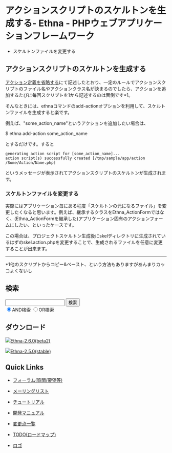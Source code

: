 # アクションスクリプトのスケルトンを生成する- Ethna - PHPウェブアプリケーションフレームワーク</title>
  - スケルトンファイルを変更する 

## アクションスクリプトのスケルトンを生成する [](ethna-document-dev_guide-action-skelton.html#s038c55d "s038c55d")

[アクション定義を省略する](ethna-document-dev_guide-action-omit.html "ethna-document-dev\_guide-action-omit (1240d)")にて記述したとおり、一定のルールでアクションスクリプトのファイル名やアクションクラス名が決まるのでしたら、アクションを追加するたびに毎回スクリプトを1から記述するのは面倒です\*1。

そんなときには、ethnaコマンドのadd-actionオプションを利用して、スケルトンファイルを生成すると楽です。

例えば、"some\_action\_name"というアクションを追加したい場合は、

$ ethna add-action some\_action\_name

とするだけです。すると

    generating action script for [some_action_name]...
    action script(s) successfully created [/tmp/sample/app/action
    /Some/Action/Name.php]

というメッセージが表示されてアクションスクリプトのスケルトンが生成されます。

### スケルトンファイルを変更する [](ethna-document-dev_guide-action-skelton.html#r33f5da5 "r33f5da5")

実際にはアプリケーション毎にある程度「スケルトンの元になるファイル」を変更したくなると思います。例えば、継承するクラスをEthna\_ActionFormではなく、(Ethna\_ActionFormを継承した)アプリケーション固有のアクションフォームにしたい、といったケースです。

この場合は、プロジェクトスケルトン生成後にskelディレクトリに生成されているはずのskel.action.phpを変更することで、生成されるファイルを任意に変更することが出来ます。

<!-- ??END id:body -->
<!-- ??BEGIN id:summary --><!-- ??BEGIN id:note -->

* * *
\*1他のスクリプトからコピー&ペースト、という方法もありますがあんまりカッコよくないし  

<!-- ??END id:note -->
<!-- ??BEGIN id:trackback -->
<!-- ?? END id:trackback --><!-- ?? END id:attach -->
<!-- ?? END id:summary -->
<!-- ??END id:content -->
<!-- ?? END id:wrap_content --><!-- ??sidebar?? ========================================================== -->
<!-- ??BEGIN id:wrap_sidebar -->

<!-- ??BEGIN id:search_form -->

## 検索

<form action="http://ethna.jp/index.php?cmd=search" method="post">
            <input type="hidden" name="encode_hint" value="??">
            <input type="text" name="word" value="" size="20">
            <input type="submit" value="検索"><br>
            <input type="radio" name="type" value="AND" checked id="and_search"><label for="and_search">AND検索</label>
            <input type="radio" name="type" value="OR" id="or_search"><label for="or_search">OR検索</label>
    </form>

<!-- END id:search_form -->
<!-- ??BEGIN id:download_link -->

## ダウンロード

[![](image/minilogo.gif)Ethna-2.6.0(beta2)](ethna-download.html)

[![](image/minilogo.gif)Ethna-2.5.0(stable)](ethna-download.html)

<!-- END id:download_link -->
<!-- ??BEGIN id:download_link -->

## Quick Links

- [フォーラム(質問/要望等)](ethna-community-forum.html)
- [メーリングリスト](http://ml.ethna.jp/mailman/listinfo/users)

- [チュートリアル](ethna-document-tutorial.html)
- [開発マニュアル](ethna-document-dev_guide.html)
- [変更点一覧](ethna-document-changes.html)

- [TODO(ロードマップ)](TODO.html)
- [ロゴ](ethna-logo.html)

<!-- END id:download_link -->
<!-- ??BEGIN id:search_form -->

